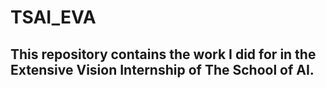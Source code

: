 # TSAI_EVA
## This repository contains the work I did for in the Extensive Vision Internship of The School of AI.
